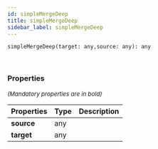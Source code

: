 ```yaml
---
id: simpleMergeDeep
title: simpleMergeDeep
sidebar_label: simpleMergeDeep
---
```


```tsx
simpleMergeDeep(target: any,source: any): any
```
<br/>



### Properties

<font size="2"><i>(Mandatory properties are in bold)</i></font>

| Properties | Type | Description |
| --------- | ---- | ----------- |
| **source** | any |  |
| **target** | any |  |
